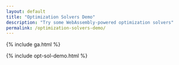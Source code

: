 ```yaml
---
layout: default
title: "Optimization Solvers Demo"
description: "Try some WebAssembly-powered optimization solvers"
permalink: /optimization-solvers-demo/
---
```


<head>
    <style>
        .w {
            max-width: none;
            width: 100%;
            margin: 0;
            padding: 0 1em;
        }
    </style>
</head>
{% include ga.html %}

{% include opt-sol-demo.html %} 